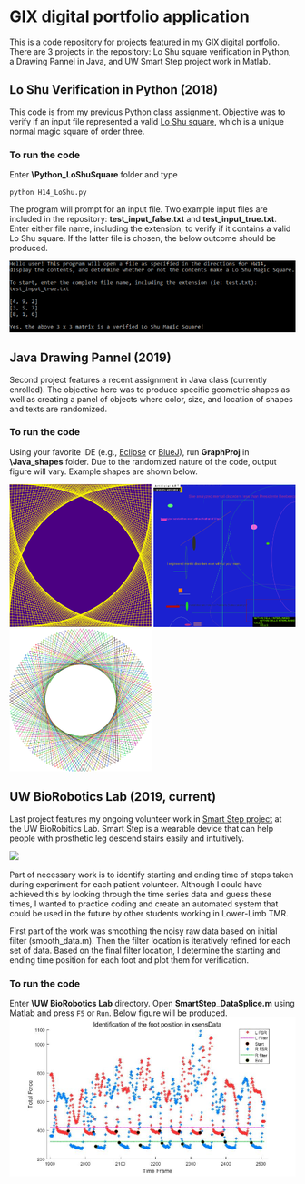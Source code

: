 # GIX digital portfolio application

This is a code repository for projects featured in my GIX digital portfolio. There are 3 projects in the repository: Lo Shu square verification in Python, a Drawing Pannel in Java, and UW Smart Step project work in Matlab. 

## Lo Shu Verification in Python (2018)

This code is from my previous Python class assignment. Objective was to verify if an input file represented a valid [Lo Shu square](https://en.wikipedia.org/wiki/Lo_Shu_Square), which is a unique normal magic square of order three. 

### To run the code

Enter **\Python_LoShuSquare** folder and type 
```console 
python H14_LoShu.py
``` 
The program will prompt for an input file. Two example input files are included in the repository: **test_input_false.txt** and **test_input_true.txt**. Enter either file name, including the extension, to verify if it contains a valid Lo Shu square. If the latter file is chosen, the below outcome should be produced. 

<img src="https://github.com/nywieck/GIX-application/blob/master/Python_LoShuSquare/LoShu_true.PNG" width="700">

## Java Drawing Pannel (2019)

Second project features a recent assignment in Java class (currently enrolled). The objective here was to produce specific geometric shapes as well as creating a panel of objects where color, size, and location of shapes and texts are randomized. 

### To run the code

Using your favorite IDE (e.g., [Eclipse](https://www.eclipse.org/) or [BlueJ](https://www.bluej.org/)), run **GraphProj** in **\Java_shapes** folder. Due to the randomized nature of the code, output figure will vary. Example shapes are shown below.

<p float="left">
  <img src="https://github.com/nywieck/GIX-application/blob/master/Java_shapes/Java%201.PNG" width="250" />
  <img src="https://github.com/nywieck/GIX-application/blob/master/Java_shapes/Java%202.PNG" width="250" /> 
  <img src="https://github.com/nywieck/GIX-application/blob/master/Java_shapes/Java%203.PNG" width="250" />
</p>

## UW BioRobotics Lab (2019, current)

Last project features my ongoing volunteer work in [Smart Step project](https://rombolabs.github.io/#project-smartStep) at the UW BioRobitics Lab. Smart Step is a wearable device that can help people with prosthetic leg descend stairs easily and intuitively. 

<img src="https://rombolabs.github.io/img/portfolio/ss1.png" width="700">

Part of necessary work is to identify starting and ending time of steps taken during experiment for each patient volunteer. Although I could have achieved this by looking through the time series data and guess these times, I wanted to practice coding and create an automated system that could be used in the future by other students working in Lower-Limb TMR. 

First part of the work was smoothing the noisy raw data based on initial filter (smooth_data.m). Then the filter location is iteratively refined for each set of data. Based on the final filter location, I determine the starting and ending time position for each foot and plot them for verification. 

### To run the code

Enter **\UW BioRobotics Lab** directory. Open **SmartStep_DataSplice.m** using Matlab and press ```F5``` or ```Run```. Below figure will be produced. 
<img src="https://github.com/nywieck/GIX-application/blob/master/UW%20BioRobotics%20Lab/xsensExample.jpg" width="700">



